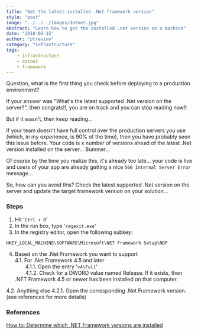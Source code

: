 ```yaml
---
title: "Get the latest installed .Net framework version"
style: "post"
image: "../../../images/dotnet.jpg"
abstract: "Learn how to get the installed .net version on a machine"
date: "2018-06-15"
author: "ptrevino"
category: "infrastructure"
tags:
    - infrastructure
    - dotnet
    - framework
---
```


<div class="tldr" markdown="true">

  Question, what is the first thing you check before deploying to a production 
  environment?  

  If your answer was "What's the latest supported .Net version on the server?", 
  then congrats!!, you are on track and you can stop reading now!!   
  
  But if it wasn't, then keep reading...  

  If your team doesn't have full control over the production servers you use 
  (which, in my experience, is 90% of the time), then you have probably seen 
  this issue before. Your code is x number of versions ahead of the latest .Net version 
  installed on the server...  Bummer...

  Of course by the time you realize this, it's already too late... your code is live 
  and users of your app are already getting a nice `500 Internal Server Error` message...  

  So, how can you avoid this? Check the latest supported .Net version on the server 
  and update the target framework version on your solution...


</div>

<!-- start:abstract -->

### Steps
1. Hit '`Ctrl + R`'
2. In the run box, type '`regexit.exe`'
3. In the registry editor, open the following subkey:
```
HKEY_LOCAL_MACHINE\SOFTWARE\Microsoft\NET Framework Setup\NDP
```
4. Based on the .Net Framework you want to support  
  4.1. For .Net Framework 4.5 and later  
    &emsp;&emsp;4.1.1. Open the entry '`v4\Full`'  
    &emsp;&emsp;4.1.2. Check for a DWORD value named Release. If it exists, then 
    .NET Framework 4.5 or newer has been installed on that computer.

  4.2. Anything else
    4.2.1. Open the corresponding .Net Framework version. (see references for more details)

### References
[How to: Determine which .NET Framework versions are installed](https://docs.microsoft.com/en-us/dotnet/framework/migration-guide/how-to-determine-which-versions-are-installed) 

